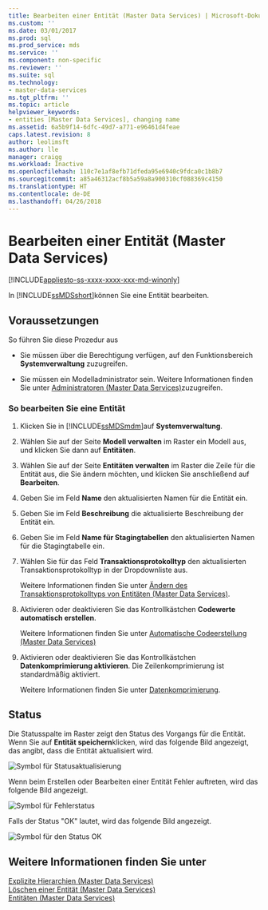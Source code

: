 ```yaml
---
title: Bearbeiten einer Entität (Master Data Services) | Microsoft-Dokumentation
ms.custom: ''
ms.date: 03/01/2017
ms.prod: sql
ms.prod_service: mds
ms.service: ''
ms.component: non-specific
ms.reviewer: ''
ms.suite: sql
ms.technology:
- master-data-services
ms.tgt_pltfrm: ''
ms.topic: article
helpviewer_keywords:
- entities [Master Data Services], changing name
ms.assetid: 6a5b9f14-6dfc-49d7-a771-e96461d4feae
caps.latest.revision: 8
author: leolimsft
ms.author: lle
manager: craigg
ms.workload: Inactive
ms.openlocfilehash: 110c7e1af8efb71dfeda95e6940c9fdca0c1b8b7
ms.sourcegitcommit: a85a46312acf8b5a59a8a900310cf088369c4150
ms.translationtype: HT
ms.contentlocale: de-DE
ms.lasthandoff: 04/26/2018
---
```

# <a name="edit-an-entity-master-data-services"></a>Bearbeiten einer Entität (Master Data Services)

[!INCLUDE[appliesto-ss-xxxx-xxxx-xxx-md-winonly](../includes/appliesto-ss-xxxx-xxxx-xxx-md-winonly.md)]

  In [!INCLUDE[ssMDSshort](../includes/ssmdsshort-md.md)]können Sie eine Entität bearbeiten.  
  
## <a name="prerequisites"></a>Voraussetzungen  
 So führen Sie diese Prozedur aus  
  
-   Sie müssen über die Berechtigung verfügen, auf den Funktionsbereich **Systemverwaltung** zuzugreifen.  
  
-   Sie müssen ein Modelladministrator sein. Weitere Informationen finden Sie unter [Administratoren &#40;Master Data Services&#41;](../master-data-services/administrators-master-data-services.md)zuzugreifen.  
  
### <a name="to-edit-an-entity"></a>So bearbeiten Sie eine Entität  
  
1.  Klicken Sie in [!INCLUDE[ssMDSmdm](../includes/ssmdsmdm-md.md)]auf **Systemverwaltung**.  
  
2.  Wählen Sie auf der Seite **Modell verwalten** im Raster ein Modell aus, und klicken Sie dann auf **Entitäten**.  
  
3.  Wählen Sie auf der Seite **Entitäten verwalten** im Raster die Zeile für die Entität aus, die Sie ändern möchten, und klicken Sie anschließend auf **Bearbeiten**.  
  
4.  Geben Sie im Feld **Name** den aktualisierten Namen für die Entität ein.  
  
5.  Geben Sie im Feld **Beschreibung** die aktualisierte Beschreibung der Entität ein.  
  
6.  Geben Sie im Feld **Name für Stagingtabellen** den aktualisierten Namen für die Stagingtabelle ein.  
  
7.  Wählen Sie für das Feld **Transaktionsprotokolltyp** den aktualisierten Transaktionsprotokolltyp in der Dropdownliste aus.  
  
     Weitere Informationen finden Sie unter [Ändern des Transaktionsprotokolltyps von Entitäten &#40;Master Data Services&#41;](../master-data-services/change-the-entity-transaction-log-type-master-data-services.md).  
  
8.  Aktivieren oder deaktivieren Sie das Kontrollkästchen **Codewerte automatisch erstellen**.  
  
     Weitere Informationen finden Sie unter [Automatische Codeerstellung &#40;Master Data Services&#41;](../master-data-services/automatic-code-creation-master-data-services.md)  
  
9. Aktivieren oder deaktivieren Sie das Kontrollkästchen **Datenkomprimierung aktivieren**. Die Zeilenkomprimierung ist standardmäßig aktiviert.  
  
     Weitere Informationen finden Sie unter [Datenkomprimierung](../relational-databases/data-compression/data-compression.md).  
  
## <a name="status"></a>Status  
 Die Statusspalte im Raster zeigt den Status des Vorgangs für die Entität. Wenn Sie auf **Entität speichern**klicken, wird das folgende Bild angezeigt, das angibt, dass die Entität aktualisiert wird.  
  
 ![Symbol für Statusaktualisierung](../master-data-services/media/mds-statusicon-updating.png "Icon for updating status")  
  
 Wenn beim Erstellen oder Bearbeiten einer Entität Fehler auftreten, wird das folgende Bild angezeigt.  
  
 ![Symbol für Fehlerstatus](../master-data-services/media/mds-statusicon-error.png "Icon for error status")  
  
 Falls der Status "OK" lautet, wird das folgende Bild angezeigt.  
  
 ![Symbol für den Status OK](../master-data-services/media/mds-statusicon-ok.png "Icon for OK status")  
  
## <a name="see-also"></a>Weitere Informationen finden Sie unter  
 [Explizite Hierarchien &#40;Master Data Services&#41;](../master-data-services/explicit-hierarchies-master-data-services.md)   
 [Löschen einer Entität &#40;Master Data Services&#41;](../master-data-services/delete-an-entity-master-data-services.md)   
 [Entitäten &#40;Master Data Services&#41;](../master-data-services/entities-master-data-services.md)  
  
  
